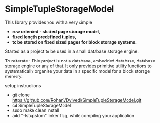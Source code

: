 # SimpleTupleStorageModel

This library provides you with a very simple 
 * **row oriented - slotted page storage model,**
 * **fixed length predefined tuples,**
 * **to be stored on fixed sized pages for block storage systems.**

Started as a project to be used in a small database storage engine.

To reiterate : This project is not a database, embedded database, database storage engine or any of that.
It only provides primitive utility functions to systematically organize your data in a specific model for a block storage memory.

setup instructions
 * git clone https://github.com/RohanVDvivedi/SimpleTupleStorageModel.git
 * cd SimpleTupleStorageModel
 * sudo make clean install
 * add "-lstupstom" linker flag, while compiling your application
